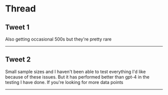 # Thread

## Tweet 1

Also getting occasional 500s but they're pretty rare

---

## Tweet 2

Small sample sizes and I haven't been able to test everything I'd like because of these issues. But it has performed better than gpt-4 in the testing I have done. If you're looking for more data points

---

